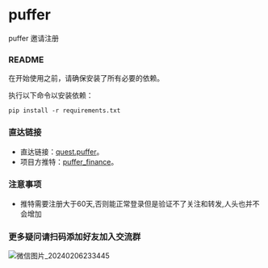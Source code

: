 # puffer

puffer 邀请注册

### README

在开始使用之前，请确保安装了所有必要的依赖。

执行以下命令以安装依赖：

```
pip install -r requirements.txt
```

### 直达链接

- 直达链接：[quest.puffer](https://quest.puffer.fi/chapter1?invite_code=y75504044)。
- 项目方推特：[puffer_finance](https://twitter.com/puffer_finance)。
### 注意事项

- 推特需要注册大于60天,否则能正常登录但是验证不了关注和转发,人头也并不会增加
### 更多疑问请扫码添加好友加入交流群
![微信图片_20240206233445](https://github.com/ymmmmmmmm/BeraChainTools/assets/51306299/52dfc20e-0f11-4fd8-b732-154f38f9b04a)
